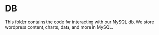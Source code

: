 # DB

This folder contains the code for interacting with our MySQL db. We store wordpress content, charts, data, and more in MySQL.
